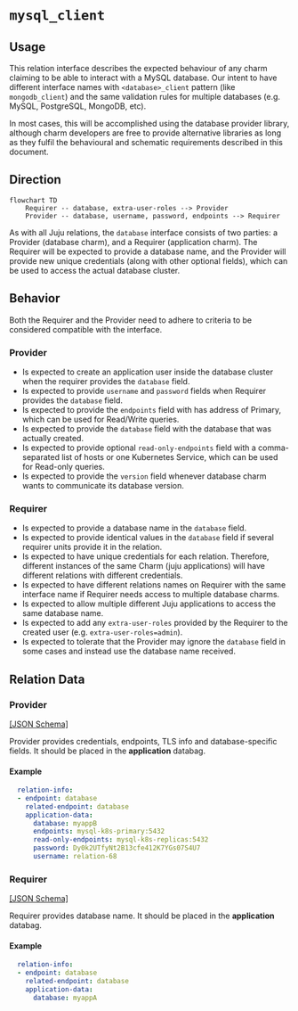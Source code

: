 # `mysql_client`

## Usage

This relation interface describes the expected behaviour of any charm claiming to be able to interact with a MySQL database.
Our intent to have different interface names with `<database>_client` pattern (like `mongodb_client`) and the same validation rules for multiple databases (e.g. MySQL, PostgreSQL, MongoDB, etc).

In most cases, this will be accomplished using the database provider library, although charm developers are free to provide alternative libraries as long as they fulfil the behavioural and schematic requirements described in this document.

## Direction

```mermaid
flowchart TD
    Requirer -- database, extra-user-roles --> Provider
    Provider -- database, username, password, endpoints --> Requirer
```

As with all Juju relations, the `database` interface consists of two parties: a Provider (database charm), and a Requirer (application charm). The Requirer will be expected to provide a database name, and the Provider will provide new unique credentials (along with other optional fields), which can be used to access the actual database cluster.

## Behavior

Both the Requirer and the Provider need to adhere to criteria to be considered compatible with the interface.

### Provider
- Is expected to create an application user inside the database cluster when the requirer provides the `database` field.
- Is expected to provide `username` and `password` fields when Requirer provides the `database` field.
- Is expected to provide the `endpoints` field with has address of Primary, which can be used for Read/Write queries.
- Is expected to provide the `database` field with the database that was actually created.
- Is expected to provide optional `read-only-endpoints` field with a comma-separated list of hosts or one Kubernetes Service, which can be used for Read-only queries.
- Is expected to provide the `version` field whenever database charm wants to communicate its database version.

### Requirer

- Is expected to provide a database name in the `database` field.
- Is expected to provide identical values in the `database` field if several requirer units provide it in the relation.
- Is expected to have unique credentials for each relation. Therefore, different instances of the same Charm (juju applications) will have different relations with different credentials.
- Is expected to have different relations names on Requirer with the same interface name if Requirer needs access to multiple database charms.
- Is expected to allow multiple different Juju applications to access the same database name.
- Is expected to add any `extra-user-roles` provided by the Requirer to the created user (e.g. `extra-user-roles=admin`).
- Is expected to tolerate that the Provider may ignore the `database` field in some cases and instead use the database name received.

## Relation Data

### Provider

[\[JSON Schema\]](./schemas/provider.json)

Provider provides credentials, endpoints, TLS info and database-specific fields. It should be placed in the **application** databag.


#### Example
```yaml
  relation-info:
  - endpoint: database
    related-endpoint: database
    application-data:
      database: myappB
      endpoints: mysql-k8s-primary:5432
      read-only-endpoints: mysql-k8s-replicas:5432
      password: Dy0k2UTfyNt2B13cfe412K7YGs07S4U7
      username: relation-68
```

### Requirer

[\[JSON Schema\]](./schemas/requirer.json)

Requirer provides database name. It should be placed in the **application** databag.

#### Example

```yaml
  relation-info:
  - endpoint: database
    related-endpoint: database
    application-data:
      database: myappA
```
